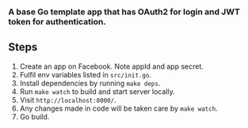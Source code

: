 ### A base Go template app that has OAuth2 for login and JWT token for authentication.

Steps
---
1. Create an app on Facebook. Note appId and app secret.
2. Fulfil env variables listed in `src/init.go`.
3. Install dependencies by running `make deps`.
4. Run `make watch` to build and start server locally.
5. Visit `http://localhost:8000/`.
6. Any changes made in code will be taken care by `make watch`.
7. Go build.

